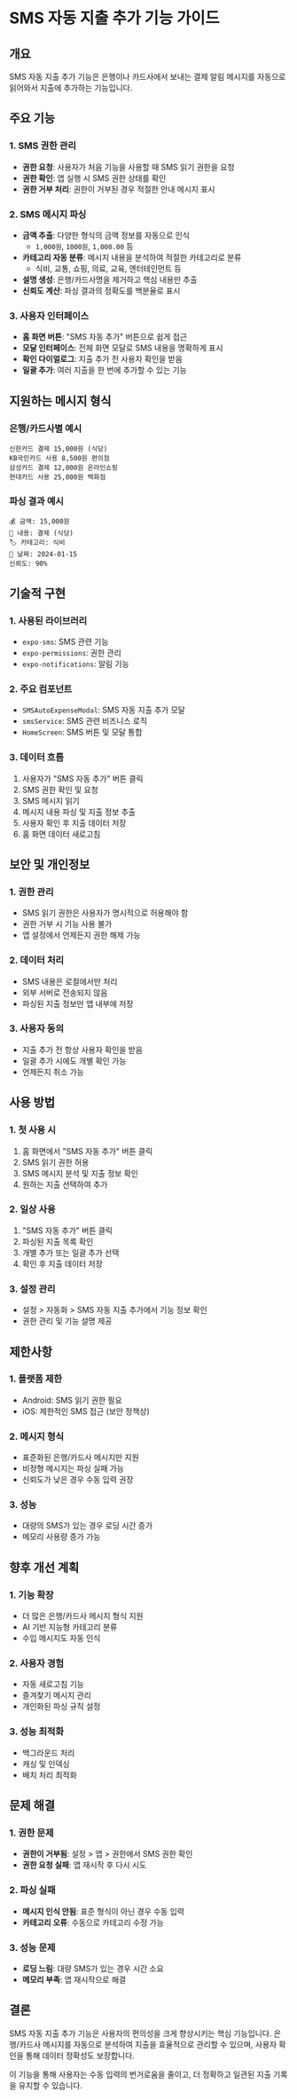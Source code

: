 # SMS 자동 지출 추가 기능 가이드

## 개요
SMS 자동 지출 추가 기능은 은행이나 카드사에서 보내는 결제 알림 메시지를 자동으로 읽어와서 지출에 추가하는 기능입니다.

## 주요 기능

### 1. SMS 권한 관리
- **권한 요청**: 사용자가 처음 기능을 사용할 때 SMS 읽기 권한을 요청
- **권한 확인**: 앱 실행 시 SMS 권한 상태를 확인
- **권한 거부 처리**: 권한이 거부된 경우 적절한 안내 메시지 표시

### 2. SMS 메시지 파싱
- **금액 추출**: 다양한 형식의 금액 정보를 자동으로 인식
  - `1,000원`, `1000원`, `1,000.00` 등
- **카테고리 자동 분류**: 메시지 내용을 분석하여 적절한 카테고리로 분류
  - 식비, 교통, 쇼핑, 의료, 교육, 엔터테인먼트 등
- **설명 생성**: 은행/카드사명을 제거하고 핵심 내용만 추출
- **신뢰도 계산**: 파싱 결과의 정확도를 백분율로 표시

### 3. 사용자 인터페이스
- **홈 화면 버튼**: "SMS 자동 추가" 버튼으로 쉽게 접근
- **모달 인터페이스**: 전체 화면 모달로 SMS 내용을 명확하게 표시
- **확인 다이얼로그**: 지출 추가 전 사용자 확인을 받음
- **일괄 추가**: 여러 지출을 한 번에 추가할 수 있는 기능

## 지원하는 메시지 형식

### 은행/카드사별 예시
```
신한카드 결제 15,000원 (식당)
KB국민카드 사용 8,500원 편의점
삼성카드 결제 12,000원 온라인쇼핑
현대카드 사용 25,000원 백화점
```

### 파싱 결과 예시
```
💰 금액: 15,000원
📝 내용: 결제 (식당)
🏷️ 카테고리: 식비
📅 날짜: 2024-01-15
신뢰도: 90%
```

## 기술적 구현

### 1. 사용된 라이브러리
- `expo-sms`: SMS 관련 기능
- `expo-permissions`: 권한 관리
- `expo-notifications`: 알림 기능

### 2. 주요 컴포넌트
- `SMSAutoExpenseModal`: SMS 자동 지출 추가 모달
- `smsService`: SMS 관련 비즈니스 로직
- `HomeScreen`: SMS 버튼 및 모달 통합

### 3. 데이터 흐름
1. 사용자가 "SMS 자동 추가" 버튼 클릭
2. SMS 권한 확인 및 요청
3. SMS 메시지 읽기
4. 메시지 내용 파싱 및 지출 정보 추출
5. 사용자 확인 후 지출 데이터 저장
6. 홈 화면 데이터 새로고침

## 보안 및 개인정보

### 1. 권한 관리
- SMS 읽기 권한은 사용자가 명시적으로 허용해야 함
- 권한 거부 시 기능 사용 불가
- 앱 설정에서 언제든지 권한 해제 가능

### 2. 데이터 처리
- SMS 내용은 로컬에서만 처리
- 외부 서버로 전송되지 않음
- 파싱된 지출 정보만 앱 내부에 저장

### 3. 사용자 동의
- 지출 추가 전 항상 사용자 확인을 받음
- 일괄 추가 시에도 개별 확인 가능
- 언제든지 취소 가능

## 사용 방법

### 1. 첫 사용 시
1. 홈 화면에서 "SMS 자동 추가" 버튼 클릭
2. SMS 읽기 권한 허용
3. SMS 메시지 분석 및 지출 정보 확인
4. 원하는 지출 선택하여 추가

### 2. 일상 사용
1. "SMS 자동 추가" 버튼 클릭
2. 파싱된 지출 목록 확인
3. 개별 추가 또는 일괄 추가 선택
4. 확인 후 지출 데이터 저장

### 3. 설정 관리
- 설정 > 자동화 > SMS 자동 지출 추가에서 기능 정보 확인
- 권한 관리 및 기능 설명 제공

## 제한사항

### 1. 플랫폼 제한
- Android: SMS 읽기 권한 필요
- iOS: 제한적인 SMS 접근 (보안 정책상)

### 2. 메시지 형식
- 표준화된 은행/카드사 메시지만 지원
- 비정형 메시지는 파싱 실패 가능
- 신뢰도가 낮은 경우 수동 입력 권장

### 3. 성능
- 대량의 SMS가 있는 경우 로딩 시간 증가
- 메모리 사용량 증가 가능

## 향후 개선 계획

### 1. 기능 확장
- 더 많은 은행/카드사 메시지 형식 지원
- AI 기반 지능형 카테고리 분류
- 수입 메시지도 자동 인식

### 2. 사용자 경험
- 자동 새로고침 기능
- 즐겨찾기 메시지 관리
- 개인화된 파싱 규칙 설정

### 3. 성능 최적화
- 백그라운드 처리
- 캐싱 및 인덱싱
- 배치 처리 최적화

## 문제 해결

### 1. 권한 문제
- **권한이 거부됨**: 설정 > 앱 > 권한에서 SMS 권한 확인
- **권한 요청 실패**: 앱 재시작 후 다시 시도

### 2. 파싱 실패
- **메시지 인식 안됨**: 표준 형식이 아닌 경우 수동 입력
- **카테고리 오류**: 수동으로 카테고리 수정 가능

### 3. 성능 문제
- **로딩 느림**: 대량 SMS가 있는 경우 시간 소요
- **메모리 부족**: 앱 재시작으로 해결

## 결론

SMS 자동 지출 추가 기능은 사용자의 편의성을 크게 향상시키는 핵심 기능입니다. 은행/카드사 메시지를 자동으로 분석하여 지출을 효율적으로 관리할 수 있으며, 사용자 확인을 통해 데이터 정확성도 보장합니다.

이 기능을 통해 사용자는 수동 입력의 번거로움을 줄이고, 더 정확하고 일관된 지출 기록을 유지할 수 있습니다.

